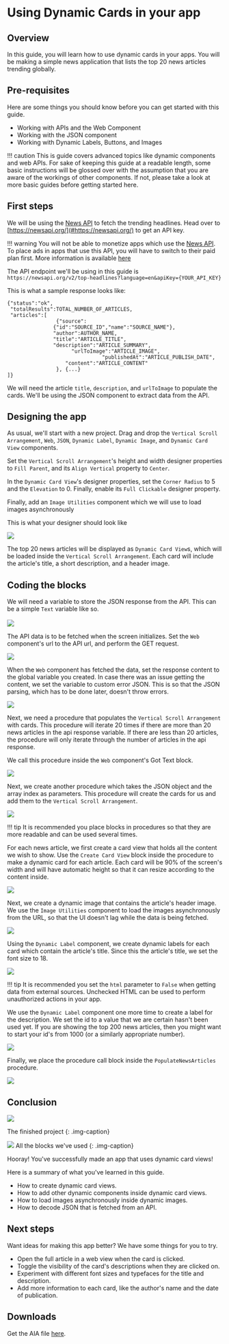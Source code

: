 # Using Dynamic Cards in your app

## Overview

In this guide, you will learn how to use dynamic cards in your apps. You will be making a simple news application that lists the top 20 news articles trending globally.


## Pre-requisites
Here are some things you should know before you can get started with this guide.

 * Working with APIs and the Web Component
 * Working with the JSON component
 * Working with Dynamic Labels, Buttons, and Images
 
!!! caution
		This is guide covers advanced topics like dynamic components and web APIs. For sake of keeping this guide at a readable length, some basic instructions will be glossed over with the assumption that you are aware of the workings of other components. If not, please take a look at more basic guides before getting started here.
 
## First steps

We will be using the [News API](#https://newsapi.org/) to fetch the trending headlines. Head over to [https://newsapi.org/](#https://newsapi.org/) to get an API key.

!!! warning
		You will not be able to monetize apps which use the [News API](#https://newsapi.org/). To place ads in apps that use this API, you will have to switch to their paid plan first. More information is available [here](https://newsapi.org/pricing)
		
The API endpoint we'll be using in this guide is `https://newsapi.org/v2/top-headlines?language=en&apiKey={YOUR_API_KEY}`

This is what a sample response looks like: <br>

`{"status":"ok",` <br>
` "totalResults":TOTAL_NUMBER_OF_ARTICLES,` <br>
` "articles":[` <br>
`	             {"source":` <br>
`               {"id":"SOURCE_ID","name":"SOURCE_NAME"},` <br>
`               "author":AUTHOR_NAME,` <br>
`               "title":"ARTICLE_TITLE",` <br>
`               "description":"ARTICLE_SUMMARY",` <br>
`      				  "urlToImage":"ARTICLE_IMAGE",` <br>
`								"publishedAt":"ARTICLE_PUBLISH_DATE",` <br>
`            		"content":"ARTICLE_CONTENT"` <br>
`         		 }, {...}` <br>
`]}`

We will need the article `title`, `description`, and `urlToImage` to populate the cards. We'll be using the JSON component to extract data from the API.

## Designing the app

As usual, we'll start with a new project. Drag and drop the `Vertical Scroll Arrangement`, `Web`, `JSON`, `Dynamic Label`, `Dynamic Image`, and `Dynamic Card View` components. 

Set the `Vertical Scroll Arrangement`'s height and width designer properties to `Fill Parent`, and its `Align Vertical` property to `Center`.

In the `Dynamic Card View`'s designer properties, set the `Corner Radius` to 5 and the `Elevation` to 0. Finally, enable its `Full Clickable` designer property.

Finally, add an `Image Utilities` component which we will use to load images asynchronously

This is what your designer should look like

![](/assets/images/guides/dynamic-cards/d_with-components.png)


The top 20 news articles will be displayed as `Dynamic Card View`s, which will be loaded inside the `Vertical Scroll Arrangement`. Each card will include the article's title, a short description, and a header image. 


## Coding the blocks

We will need a variable to store the JSON response from the API. This can be a simple `Text` variable like so. <br><br>
![](/assets/images/guides/dynamic-cards/v_result.png)

The API data is to be fetched when the screen initializes. Set the `Web` component's url to the API url, and perform the GET request. <br>

![](/assets/images/guides/dynamic-cards/e_screen-initialize.png)

When the `Web` component has fetched the data, set the response content to the global variable you created. In case there was an issue getting the content, we set the variable to custom error JSON. This is so that the JSON parsing, which has to be done later, doesn't throw errors.

![](/assets/images/guides/dynamic-cards/e_web-got-text.png)

Next, we need a procedure that populates the `Vertical Scroll Arrangement` with cards. This procedure will iterate 20 times if there are more than 20 news articles in the api response variable. If there are less than 20 articles, the procedure will only iterate through the number of articles in the api response.

We call this procedure inside the `Web` component's Got Text block.

![](/assets/images/guides/dynamic-cards/f_populate-news-articles.png)

Next, we create another procedure which takes the JSON object and the array index as parameters. This procedure will create the cards for us and add them to the `Vertical Scroll Arrangement`.

![](/assets/images/guides/dynamic-cards/f_create-card.png)

!!! tip
		It is recommended you place blocks in procedures so that they are more readable and can be used several times.
		
For each news article, we first create a card view that holds all the content we wish to show. Use the `Create Card View` block inside the procedure to make a dynamic card for each article. Each card will be 90% of the screen's width and will have automatic height so that it can resize according to the content inside.

![](/assets/images/guides/dynamic-cards/m_create-dynamic-card-view.png)

Next, we create a dynamic image that contains the article's header image. We use the `Image Utilities` component to load the images asynchronously from the URL, so that the UI doesn't lag while the data is being fetched.

![](/assets/images/guides/dynamic-cards/m_create-dynamic-image.png)

Using the `Dynamic Label` component, we create dynamic labels for each card which contain the article's title. Since this the article's title, we set the font size to 18.

![](/assets/images/guides/dynamic-cards/m_create-dynamic-label.png)

!!! tip
		It is recommended you set the `html` parameter to `False` when getting data from external sources. Unchecked HTML can be used to perform unauthorized actions in your app.

We use the `Dynamic Label` component one more time to create a label for the description. We set the id to a value that we are certain hasn't been used yet. If you are showing the top 200 news articles, then you might want to start your id's from 1000 (or a similarly appropriate number).

![](/assets/images/guides/dynamic-cards/m_create-dynamic-description.png)

Finally, we place the procedure call block inside the `PopulateNewsArticles` procedure.

![](/assets/images/guides/dynamic-cards/f_populate-news-articles-with-call.png)

## Conclusion

![](/assets/images/guides/dynamic-cards/pr_screenshot.png#phone)

The finished project
{: .img-caption}

![](/assets/images/guides/dynamic-cards/all-blocks.png)
All the blocks we've used
{: .img-caption}

Hooray! You've successfully made an app that uses dynamic card views! 

Here is a summary of what you've learned in this guide.

 - How to create dynamic card views.
 - How to add other dynamic components inside dynamic card views.
 - How to load images asynchronously inside dynamic images.
 - How to decode JSON that is fetched from an API.
 
## Next steps

Want ideas for making this app better? We have some things for you to try.

 - Open the full article in a web view when the card is clicked.
 - Toggle the visibility of the card's descriptions when they are clicked on.
 - Experiment with different font sizes and typefaces for the title and description.
 - Add more information to each card, like the author's name and the date of publication.
 
## Downloads
 
 Get the AIA file <a href="/assets/files/aia/dynamic_cards.aia">here</a>.